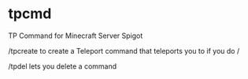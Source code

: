 # tpcmd
TP Command for Minecraft Server Spigot

/tpcreate <name> to create a Teleport command that teleports you to <name> if you do /<name>

/tpdel <name> lets you delete a command
